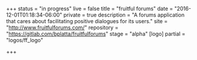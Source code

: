 +++
status = "in progress"
live = false
title = "fruitful forums"
date = "2016-12-01T01:18:34-06:00"
private = true
description = "A forums application that cares about facilitating positive dialogues for its users."
site = "http://www.fruitfulforums.com/"
repository = "https://gitlab.com/bplatta/fruitfulforums"
stage = "alpha"
[logo]
partial = "logos/ff_logo"

+++

